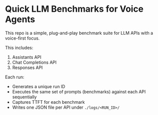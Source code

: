 # Quick LLM Benchmarks for Voice Agents

This repo is a simple, plug-and-play benchmark suite for LLM APIs with a voice-first focus.

This includes:

1. Assistants API
2. Chat Completions API
3. Responses API

Each run:

- Generates a unique run ID
- Executes the same set of prompts (benchmarks) against each API sequentially
- Captures TTFT for each benchmark
- Writes one JSON file per API under `./logs/<RUN_ID>/`
